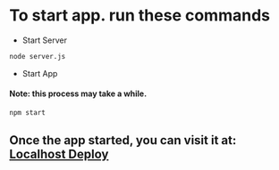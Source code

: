 # To start app. run these commands
- Start Server
```bash
node server.js
```
- Start App
#### Note: this process may take a while.
```bash
npm start
```

## Once the app started, you can visit it at: [Localhost Deploy](http://localhost:3000)
